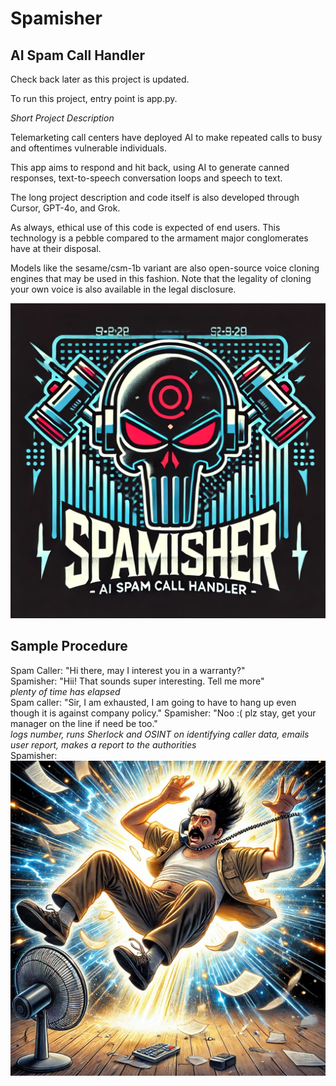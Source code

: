 # Spamisher

## AI Spam Call Handler

Check back later as this project is updated.

To run this project, entry point is app.py.  

*Short Project Description*

Telemarketing call centers have deployed AI to make repeated calls to busy and oftentimes vulnerable individuals.  

This app aims to respond and hit back, using AI to generate canned responses, text-to-speech conversation loops and speech to text.

The long project description and code itself is also developed through Cursor, GPT-4o, and Grok.  

As always, ethical use of this code is expected of end users. This technology is a pebble compared to the armament major conglomerates have at their disposal.

Models like the sesame/csm-1b variant are also open-source voice cloning engines that may be used in this fashion. Note that the legality of cloning your own voice is also available in the legal disclosure.

![Logo](media/Spamisher.webp)  

## Sample Procedure

Spam Caller: "Hi there, may I interest you in a warranty?"  
Spamisher: "Hii! That sounds super interesting. Tell me more"  
*plenty of time has elapsed*  
Spam caller: "Sir, I am exhausted, I am going to have to hang up even though it is against company policy." 
Spamisher: "Noo :( plz stay, get your manager on the line if need be too."  
*logs number, runs Sherlock and OSINT on identifying caller data, emails user report, makes a report to the authorities*  
Spamisher:  
![spam_caller](media/spam_caller.webp)
